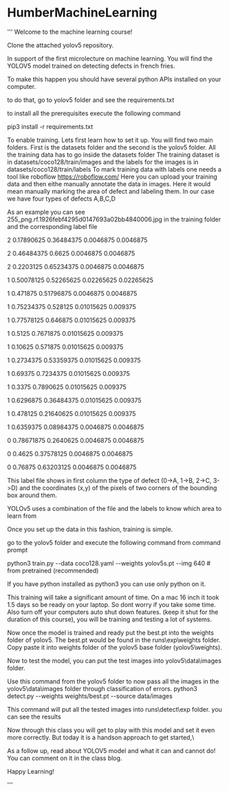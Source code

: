 # HumberMachineLearning
'''
Welcome to the machine learning course!

Clone the attached yolov5 repository. 

In support of the first microlecture on machine learning. You will find the YOLOV5 model trained on detecting defects in french fries.

To make this happen you should have several python APIs installed on your computer.

to do that, go to yolov5 folder and see the requirements.txt

to install all the prerequisites execute the following command

pip3 install -r requirements.txt

To enable training. Lets first learn how to set it up.
You will find two main folders.
First is the datasets folder and the second is the yolov5 folder.
All the training data has to go inside the datasets folder
The training dataset is in datasets/coco128/train/images and the labels for the images is in datasets/coco128/train/labels
To mark training data with labels one needs a tool like roboflow https://roboflow.com/ Here you can upload your training data and then eithe manually
annotate the data in images. Here it would mean manually marking the area of defect and labeling them. In our case we have four types of defects A,B,C,D

As an example you can see 255_png.rf.1926febf4295d0147693a02bb4840006.jpg in the training folder and the corresponding label file 

2 0.17890625 0.36484375 0.0046875 0.0046875

2 0.46484375 0.6625 0.0046875 0.0046875

2 0.2203125 0.65234375 0.0046875 0.0046875

1 0.50078125 0.52265625 0.02265625 0.02265625

1 0.471875 0.51796875 0.0046875 0.0046875

1 0.75234375 0.528125 0.01015625 0.009375

1 0.77578125 0.646875 0.01015625 0.009375

1 0.5125 0.7671875 0.01015625 0.009375

1 0.10625 0.571875 0.01015625 0.009375

1 0.2734375 0.53359375 0.01015625 0.009375

1 0.69375 0.7234375 0.01015625 0.009375

1 0.3375 0.7890625 0.01015625 0.009375

1 0.6296875 0.36484375 0.01015625 0.009375

1 0.478125 0.21640625 0.01015625 0.009375

1 0.6359375 0.08984375 0.0046875 0.0046875

0 0.78671875 0.2640625 0.0046875 0.0046875

0 0.4625 0.37578125 0.0046875 0.0046875

0 0.76875 0.63203125 0.0046875 0.0046875

This label file shows in first column the type of defect (0->A, 1->B, 2->C, 3->D) and the coordinates (x,y) of the pixels of two corners of the 
bounding box around them. 

YOLOv5 uses a combination of the file and the labels to know which area to learn from

Once you set up the data in this fashion, training is simple. 

go to the yolov5 folder and execute the following command from command prompt

python3 train.py --data coco128.yaml --weights yolov5s.pt --img 640  # from pretrained (recommended)

If you have python installed as python3 you can use only python on it.

This training will take a significant amount of time. On a mac 16 inch it took 1.5 days so be ready on your laptop. So dont worry if you take some time.
Also turn off your computers auto shut down features. (keep it shut for the duration of this course), you will be training and testing a lot of systems.

Now once the model is trained and ready put the best.pt into the weights folder of yolov5. The best.pt would be found in the runs\exp<no>\weights folder. Copy paste it into weights folder of the yolov5 base folder (yolov5\weights). 

Now to test the model, you can put the test images into yolov5\data\images folder. 

Use this command from the yolov5 folder to now pass all the images in the yolov5\data\images folder through classification of errors. 
python3 detect.py --weights weights/best.pt --source data/images

This command will put all the tested images into runs\detect\exp<no> folder. you can see the results

Now through this class you will get to play with this model and set it even more correctly. But today it is a handson approach to get started,\

As a follow up, read about YOLOV5 model and what it can and cannot do! You can comment on it in the class blog. 
  
Happy Learning!



'''
